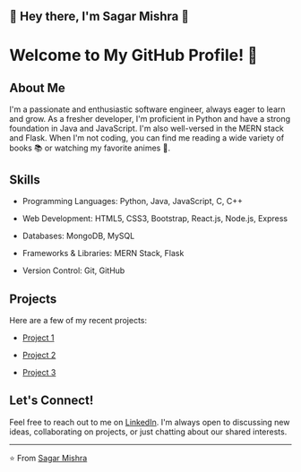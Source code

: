 ## 👋 Hey there, I'm Sagar Mishra 🚀
# Welcome to My GitHub Profile! 👋

## About Me

I'm a passionate and enthusiastic software engineer, always eager to learn and grow. As a fresher developer, I'm proficient in Python and have a strong foundation in Java and JavaScript. I'm also well-versed in the MERN stack and Flask. When I'm not coding, you can find me reading a wide variety of books 📚 or watching my favorite animes 🍿.


## Skills

- Programming Languages: Python, Java, JavaScript, C, C++

- Web Development: HTML5, CSS3, Bootstrap, React.js, Node.js, Express

- Databases: MongoDB, MySQL

- Frameworks & Libraries: MERN Stack, Flask

- Version Control: Git, GitHub

## Projects

Here are a few of my recent projects:

- [Project 1](https://github.com/your-project-1)

- [Project 2](https://github.com/your-project-2)

- [Project 3](https://github.com/your-project-3)


## Let's Connect!

Feel free to reach out to me on [LinkedIn](www.linkedin.com/in/sagar-mishra-developer). I'm always open to discussing new ideas, collaborating on projects, or just chatting about our shared interests.

---

⭐️ From [Sagar Mishra](https://github.com/Sagarmishra-C30)


<!--
**Sagarmishra-C30/Sagarmishra-C30** is a ✨ _special_ ✨ repository because its `README.md` (this file) appears on your GitHub profile.

Here are some ideas to get you started:

- 🔭 I’m currently working on ...
- 🌱 I’m currently learning ...
- 👯 I’m looking to collaborate on ...
- 🤔 I’m looking for help with ...
- 💬 Ask me about ...
- 📫 How to reach me: ...
- 😄 Pronouns: ...
- ⚡ Fun fact: ...
-->
